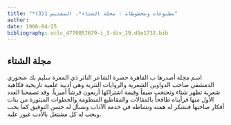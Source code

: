 ```yaml
---
title: "*مطبوعات ومخطوطات : مجلة الشتاء*. المقتبس 1(3)"
author: 
date: 1906-04-25
bibliography: oclc_4770057679-i_3-div_19.d1e1732.bib
---
```




##  مجلة الشتاء 


 اسم مجلة أصدرها ب  القاهرة  حضرة الشاعر الناثر ذي المعزة  سليم  بك  عنحوري  الدمشقي صاحب الدواوين الشعرية والروايات النثرية وهي أدبية علمية تاريخية فكاهية شعرية تظهر شتاء وتحتجب صيفاً وقيمة اشتراكها  أربعون  قرشاً أميرياً. وقد تصفحنا العدد الأول منها فرأيناه طافحاً بالمقالات والمقاطيع المنظومة والخطوات المنثورة من بنات أفكار صاحبها فنشكر له همته ونشاطه في خدمة الآداب ونسأل له حسن التوفيق كما يحب ويحب له كل مشتغل بالأدب غيور عليه.  
